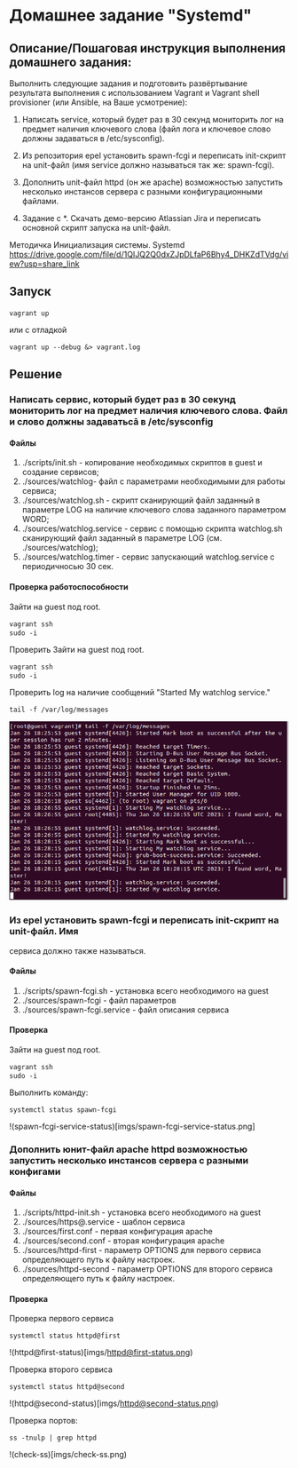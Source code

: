 # Домашнее задание "Systemd"

## Описание/Пошаговая инструкция выполнения домашнего задания:

Выполнить следующие задания и подготовить развёртывание результата выполнения с использованием Vagrant и Vagrant shell provisioner (или Ansible, на Ваше усмотрение):

1. Написать service, который будет раз в 30 секунд мониторить лог на предмет наличия ключевого слова (файл лога и ключевое слово должны задаваться в /etc/sysconfig).

2. Из репозитория epel установить spawn-fcgi и переписать init-скрипт на unit-файл (имя service должно называться так же: spawn-fcgi).
    
3. Дополнить unit-файл httpd (он же apache) возможностью запустить несколько инстансов сервера с разными конфигурационными файлами.

4. Задание с *. Скачать демо-версию Atlassian Jira и переписать основной скрипт запуска на unit-файл.

Методичка Инициализация системы. Systemd 
https://drive.google.com/file/d/1QIJQ2Q0dxZJpDLfaP6Bhy4_DHKZdTVdg/view?usp=share_link

## Запуск

```
vagrant up
```

или с отладкой
```
vagrant up --debug &> vagrant.log
```

## Решение

### Написать сервис, который будет раз в 30 секунд мониторить лог на предмет наличия ключевого слова. Файл и слово должны задаватьсā в /etc/sysconfig

#### Файлы

1. ./scripts/init.sh - копирование необходимых скриптов в guest и создание сервисов;
2. ./sources/watchlog- файл с параметрами необходимыми для работы сервиса;
3. ./sources/watchlog.sh - скрипт сканирующий файл заданный в параметре LOG на наличие ключевого слова заданного параметром WORD;
4. ./sources/watchlog.service - сервис с помощью скрипта watchlog.sh сканирующий файл заданный в параметре LOG (см. ./sources/watchlog);
5. ./sources/watchlog.timer - сервис запускающий watchlog.service с периодичносью 30 сек.

#### Проверка работоспособности
Зайти на guest под root.
```
vagrant ssh
sudo -i
```

Проверить
Зайти на guest под root.
```
vagrant ssh
sudo -i
```

Проверить log на наличие сообщений "Started My watchlog service."
```
tail -f /var/log/messages
```

![started-my-watchlog-service](imgs/started-my-watchlog-service.png)

### Из epel установить spawn-fcgi и переписать init-скрипт на unit-файл. Имя
сервиса должно также называться.

#### Файлы
1. ./scripts/spawn-fcgi.sh - установка всего необходимого на guest
2. ./sources/spawn-fcgi - файл параметров
3. ./sources/spawn-fcgi.service - файл описания сервиса

#### Проверка

Зайти на guest под root.
```
vagrant ssh
sudo -i
```

Выполнить команду:
```
systemctl status spawn-fcgi
```

!(spawn-fcgi-service-status)[imgs/spawn-fcgi-service-status.png]

### Дополнить юнит-файл apache httpd возможностью запустить несколько инстансов сервера с разными конфигами

#### Файлы

1. ./scripts/httpd-init.sh - установка всего необходимого на guest
2. ./sources/https@.service - шаблон сервиса
3. ./sources/first.conf - первая конфигурация apache
4. ./sources/second.conf - вторая конфигурация apache
5. ./sources/httpd-first - параметр OPTIONS для первого сервиса определяющего путь к файлу настроек.
6. ./sources/httpd-second - параметр OPTIONS для второго сервиса определяющего путь к файлу настроек.

#### Проверка

Проверка первого сервиса
```
systemctl status httpd@first
```

!(httpd@first-status)[imgs/httpd@first-status.png)

Проверка второго сервиса
```
systemctl status httpd@second
```

!(httpd@second-status)[imgs/httpd@second-status.png)

Проверка портов:
```
ss -tnulp | grep httpd
```

!(check-ss)[imgs/check-ss.png)




